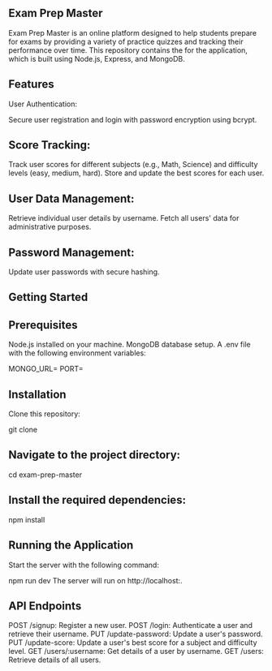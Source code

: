 ## Exam Prep Master

Exam Prep Master is an online platform designed to help students prepare for exams by providing a variety of practice quizzes and tracking their performance over time. This repository contains the  for the application, which is built using Node.js, Express, and MongoDB.

## Features
User Authentication:

Secure user registration and login with password encryption using bcrypt.

## Score Tracking:

Track user scores for different subjects (e.g., Math, Science) and difficulty levels (easy, medium, hard).
Store and update the best scores for each user.

## User Data Management:

Retrieve individual user details by username.
Fetch all users' data for administrative purposes.

## Password Management:

Update user passwords with secure hashing.

## Getting Started
## Prerequisites
Node.js installed on your machine.
MongoDB database setup.
A .env file with the following environment variables:
 
MONGO_URL=<your-mongodb-url>
PORT=<your-preferred-port>
## Installation
Clone this repository:
 
git clone 

## Navigate to the project directory:
 
cd exam-prep-master
## Install the required dependencies:
 
npm install 

## Running the Application
Start the server with the following command:

 
npm run dev
The server will run on http://localhost:<your-port>.

## API Endpoints
POST /signup: Register a new user.
POST /login: Authenticate a user and retrieve their username.
PUT /update-password: Update a user's password.
PUT /update-score: Update a user's best score for a subject and difficulty level.
GET /users/:username: Get details of a user by username.
GET /users: Retrieve details of all users.